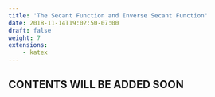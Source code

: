 ```yaml
---
title: 'The Secant Function and Inverse Secant Function'
date: 2018-11-14T19:02:50-07:00
draft: false
weight: 7
extensions:
    - katex
---
```


## CONTENTS WILL BE ADDED SOON